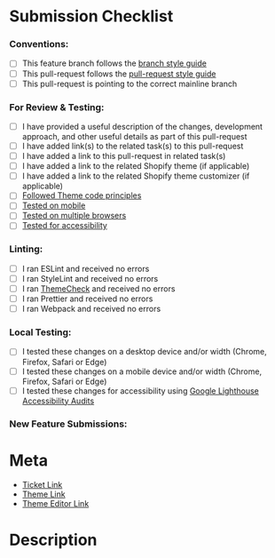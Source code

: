 <!-- PULL REQUEST TEMPLATE -->
<!-- Update [ ] to [x] to check a box. -->

# Submission Checklist

<!-- ex. Feature | PROJ-123 | Fix Mega Menu Layout on Mobile -->

### Conventions:

- [ ] This feature branch follows the [branch style guide]
- [ ] This pull-request follows the [pull-request style guide]
- [ ] This pull-request is pointing to the correct mainline branch

### For Review & Testing:

- [ ] I have provided a useful description of the changes, development approach, and other useful details as part of this pull-request
- [ ] I have added link(s) to the related task(s) to this pull-request
- [ ] I have added a link to this pull-request in related task(s)
- [ ] I have added a link to the related Shopify theme (if applicable)
- [ ] I have added a link to the related Shopify theme customizer (if applicable)
- [ ] [Followed Theme code principles]
- [ ] [Tested on mobile]
- [ ] [Tested on multiple browsers]
- [ ] [Tested for accessibility]

### Linting:

- [ ] I ran ESLint and received no errors
- [ ] I ran StyleLint and received no errors
- [ ] I ran [ThemeCheck] and received no errors
- [ ] I ran Prettier and received no errors
- [ ] I ran Webpack and received no errors

### Local Testing:

- [ ] I tested these changes on a desktop device and/or width (Chrome, Firefox, Safari or Edge)
- [ ] I tested these changes on a mobile device and/or width (Chrome, Firefox, Safari or Edge)
- [ ] I tested these changes for accessibility using [Google Lighthouse Accessibility Audits]

### New Feature Submissions:

<!-- Required -->

# Meta

- [Ticket Link](https://example.com)
- [Theme Link](https://example.com)
- [Theme Editor Link](https://example.com)

<!-- Required -->

# Description

<!-- Why are these changes introduced? -->
<!-- What approach was taken? -->

<!-- Links -->

[Google Lighthouse Accessibility Audits]: (https://developer.chrome.com/docs/lighthouse/accessibility/scoring/)
[pull-request style guide]: (https://app.gitbook.com/o/JXVpCgfbDwnLf536ZdVd/s/QtpxaLT8Jsbfk4vR1DxS/~/changes/88/developer-guide/liquid-development-new#pull-request-style-guide)
[branch style guide]: (https://app.gitbook.com/o/JXVpCgfbDwnLf536ZdVd/s/QtpxaLT8Jsbfk4vR1DxS/~/changes/88/developer-guide/liquid-development-new#branch-style-guide)
[followed theme code principles]: (https://github.com/Shopify/dawn/blob/main/.github/CONTRIBUTING.md#theme-code-principles)
[ThemeCheck]: (https://github.com/Shopify/theme-check) "Theme Check home page"
[tested on mobile]: (https://shopify.dev/themes/store/requirements#mobile-browser-requirements)
[tested on multiple browsers]: (https://shopify.dev/themes/store/requirements#desktop-browser-requirements)
[tested for accessibility]: (https://shopify.dev/themes/best-practices/accessibility)
